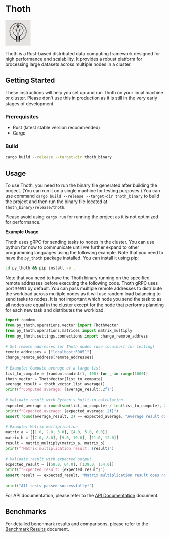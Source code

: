 # Thoth

<img src="assets/thoth.png" alt="Thoth Logo" width="80"/>

Thoth is a Rust-based distributed data computing framework designed for high performance and scalability.
It provides a robust platform for processing large datasets across multiple nodes in a cluster.

## Getting Started

These instructions will help you set up and run Thoth on your local machine or cluster.
Please don't use this in production as it is still in the very early stages of development.

### Prerequisites

- Rust (latest stable version recommended)
- Cargo

### Build

```bash
cargo build --release --target-dir thoth_binary
```

## Usage

To use Thoth, you need to run the binary file generated after building the project. (You can run it on a single machine for testing purposes.)
You can use command `cargo build --release --target-dir thoth_binary` to build the project and then run the binary file located at `thoth_binary/release/thoth`.

Please avoid using `cargo run` for running the project as it is not optimized for performance.


**Example Usage**

Thoth uses gRPC for sending tasks to nodes in the cluster. You can use python for now to communicate until we further expand to other programming languages using the following example.
Note that you need to have the `py_thoth` package installed. You can install it using pip:

```bash
cd py_thoth && pip install -e .
```

Note that you need to have the Thoth binary running on the specified remote addresses before executing the following code. Thoth gRPC uses port `50051` by default.
You can pass multiple remote addresses to distribute the workload across multiple nodes as it will use random load balancing to send tasks to nodes.
It is not important which node you send the task to as all nodes are equal in the cluster except for the node that performs planning for each new task and distributes the workload.

```python
import random
from py_thoth.operations.vector import ThothVector
from py_thoth.operations.matrices import matrix_multiply
from py_thoth.settings.connections import change_remote_address

# Set remote addresses for Thoth nodes (use localhost for testing)
remote_addresses = ["localhost:50051"]
change_remote_address(remote_addresses)

# Example: Compute average of a large list
list_to_compute = [random.randint(1, 100) for _ in range(1000)]
thoth_vector = ThothVector(list_to_compute)
average_result = thoth_vector.list_average()
print(f"Computed average: {average_result:.2f}")

# Validate result with Python's built-in calculation
expected_average = round(sum(list_to_compute) / len(list_to_compute), 2)
print(f"Expected average: {expected_average:.2f}")
assert round(average_result, 2) == expected_average, "Average result does not match"

# Example: Matrix multiplication
matrix_a = [[1.0, 2.0, 3.0], [4.0, 5.0, 6.0]]
matrix_b = [[7.0, 8.0], [9.0, 10.0], [11.0, 12.0]]
result = matrix_multiply(matrix_a, matrix_b)
print(f"Matrix multiplication result: {result}")

# Validate result with expected output
expected_result = [[58.0, 64.0], [139.0, 154.0]]
print(f"Expected result: {expected_result}")
assert result == expected_result, "Matrix multiplication result does not match"

print("All tests passed successfully!")
```

For API documentation, please refer to the [API Documentation](docs/api.md) document.

## Benchmarks

For detailed benchmark results and comparisons, please refer to the [Benchmark Results](docs/benchmarks.md) document.


